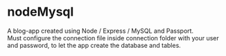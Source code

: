 # nodeMysql
A blog-app created using Node / Express / MySQL and Passport.   
Must configure the connection file inside connection folder with your user and password, to let the app create the database and tables.
